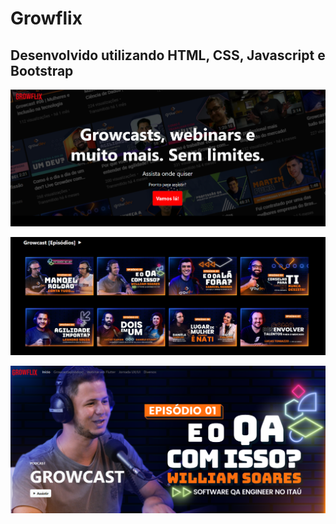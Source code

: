 # Growflix

## Desenvolvido utilizando HTML, CSS, Javascript e Bootstrap

![Alt text](./assets/images/read-me-prints/image.png)

![Alt text](./assets/images/read-me-prints/image-1.png)

![Alt text](./assets/images/read-me-prints/image-2.png)